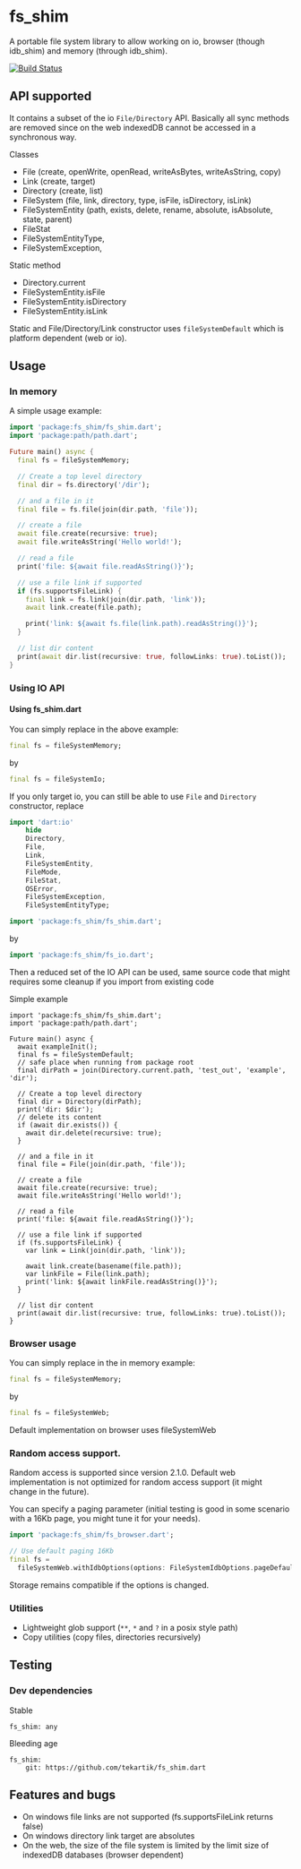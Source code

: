# fs_shim

A portable file system library to allow working on io, browser (though idb_shim) and memory (through idb_shim).

[![Build Status](https://travis-ci.org/tekartik/fs_shim.dart.svg?branch=master)](https://travis-ci.org/tekartik/fs_shim.dart)

## API supported

It contains a subset of the io `File/Directory` API. Basically all sync methods are removed since
on the web indexedDB cannot be accessed in a synchronous way.

Classes

- File (create, openWrite, openRead, writeAsBytes, writeAsString, copy)
- Link (create, target)
- Directory (create, list)
- FileSystem (file, link, directory, type, isFile, isDirectory, isLink)
- FileSystemEntity (path, exists, delete, rename, absolute, isAbsolute, state, parent)
- FileStat
- FileSystemEntityType,
- FileSystemException,

Static method

- Directory.current
- FileSystemEntity.isFile
- FileSystemEntity.isDirectory
- FileSystemEntity.isLink

Static and File/Directory/Link constructor uses `fileSystemDefault` which is platform dependent (web or io).

## Usage

### In memory

A simple usage example:

```dart
import 'package:fs_shim/fs_shim.dart';
import 'package:path/path.dart';

Future main() async {
  final fs = fileSystemMemory;

  // Create a top level directory
  final dir = fs.directory('/dir');

  // and a file in it
  final file = fs.file(join(dir.path, 'file'));

  // create a file
  await file.create(recursive: true);
  await file.writeAsString('Hello world!');

  // read a file
  print('file: ${await file.readAsString()}');

  // use a file link if supported
  if (fs.supportsFileLink) {
    final link = fs.link(join(dir.path, 'link'));
    await link.create(file.path);

    print('link: ${await fs.file(link.path).readAsString()}');
  }

  // list dir content
  print(await dir.list(recursive: true, followLinks: true).toList());
}
```

### Using IO API

#### Using fs_shim.dart

You can simply replace in the above example:

```dart
final fs = fileSystemMemory;
```

by

```dart
final fs = fileSystemIo;
```

If you only target io, you can still be able to use `File` and `Directory` constructor, replace

```dart
import 'dart:io'
    hide
    Directory,
    File,
    Link,
    FileSystemEntity,
    FileMode,
    FileStat,
    OSError,
    FileSystemException,
    FileSystemEntityType;

import 'package:fs_shim/fs_shim.dart';
```

by

```dart
import 'package:fs_shim/fs_io.dart';
```

Then a reduced set of the IO API can be used, same source code that might requires some cleanup if you import from
existing code

Simple example

````
import 'package:fs_shim/fs_shim.dart';
import 'package:path/path.dart';

Future main() async {
  await exampleInit();
  final fs = fileSystemDefault;
  // safe place when running from package root
  final dirPath = join(Directory.current.path, 'test_out', 'example', 'dir');

  // Create a top level directory
  final dir = Directory(dirPath);
  print('dir: $dir');
  // delete its content
  if (await dir.exists()) {
    await dir.delete(recursive: true);
  }

  // and a file in it
  final file = File(join(dir.path, 'file'));

  // create a file
  await file.create(recursive: true);
  await file.writeAsString('Hello world!');

  // read a file
  print('file: ${await file.readAsString()}');

  // use a file link if supported
  if (fs.supportsFileLink) {
    var link = Link(join(dir.path, 'link'));

    await link.create(basename(file.path));
    var linkFile = File(link.path);
    print('link: ${await linkFile.readAsString()}');
  }

  // list dir content
  print(await dir.list(recursive: true, followLinks: true).toList());
}
````

### Browser usage

You can simply replace in the in memory example:

```dart
final fs = fileSystemMemory;
```

by

```dart
final fs = fileSystemWeb;
```

Default implementation on browser uses fileSystemWeb

### Random access support.

Random access is supported since version 2.1.0. Default web implementation is not optimized for random access support (it might change in the future).

You can specify a paging parameter (initial testing is good in some scenario with a 16Kb page, you might tune it for your needs).

```dart
import 'package:fs_shim/fs_browser.dart';

// Use default paging 16Kb
final fs =
  fileSystemWeb.withIdbOptions(options: FileSystemIdbOptions.pageDefault);
```

Storage remains compatible if the options is changed.

### Utilities

* Lightweight glob support (`**`, `*` and `?` in a posix style path)
* Copy utilities (copy files, directories recursively)

## Testing

### Dev dependencies

Stable

    fs_shim: any

Bleeding age

    fs_shim:
        git: https://github.com/tekartik/fs_shim.dart

## Features and bugs

* On windows file links are not supported (fs.supportsFileLink returns false)
* On windows directory link target are absolutes
* On the web, the size of the file system is limited by the limit size of indexedDB databases (browser dependent)

